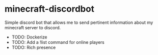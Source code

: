 # minecraft-discordbot

Simple discord bot that allows me to send pertinent information about my minecraft server to discord.

* TODO: Dockerize
* TODO: Add a !list command for online players
* TODO: Rich presence